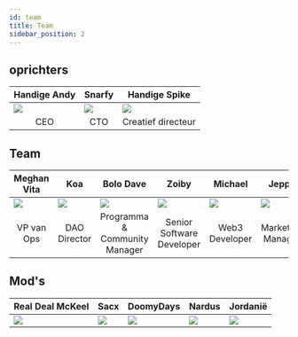 ```yaml
---
id: team
title: Team
sidebar_position: 2
---
```


## oprichters

| Handige Andy                 | Snarfy                       | Handige Spike                               |
| ---------------------------- | ---------------------------- | ------------------------------------------- |
| ![](/img/NiftyAndy.png)      | ![](/img/snarfy.png)         | ![](/img/NiftySpike.png)                    |
| <div align="center">CEO | <div align="center">CTO | <div align="center">Creatief directeur |

## Team

| Meghan Vita                         | Koa                                   | Bolo Dave                                              | Zoiby                                              | Michael                                 | Jeppe                                      |
| ----------------------------------- | ------------------------------------- | ------------------------------------------------------ | -------------------------------------------------- | --------------------------------------- | ------------------------------------------ |
| ![](/img/NiftyMorgan.png)           | ![](/img/koa.png)                     | ![](/img/bolo.png)                                     | ![](/img/zoiby.png)                                | ![](/img/NiftyMichael.png)              | ![](/img/jeppe.png)                        |
| <div align="center">VP van Ops | <div align="center">DAO Director | <div align="center">Programma & Community Manager | <div align="center">Senior Software Developer | <div align="center">Web3 Developer | <div align="center">Marketing Manager |

## Mod's

| Real Deal McKeel       | Sacx               | DoomyDays           | Nardus             | Jordanië             |
| ---------------------- | ------------------ | ------------------- | ------------------ | -------------------- |
| ![](/img/realdeal.png) | ![](/img/sacx.png) | ![](/img/doomy.png) | ![](/img/nard.png) | ![](/img/jordan.png) |

